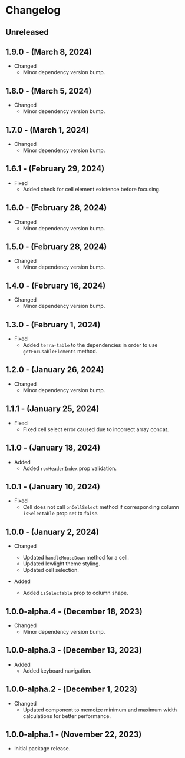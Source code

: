 # Changelog

## Unreleased

## 1.9.0 - (March 8, 2024)

* Changed
  * Minor dependency version bump.

## 1.8.0 - (March 5, 2024)

* Changed
  * Minor dependency version bump.

## 1.7.0 - (March 1, 2024)

* Changed
  * Minor dependency version bump.

## 1.6.1 - (February 29, 2024)

* Fixed
  * Added check for cell element existence before focusing.

## 1.6.0 - (February 28, 2024)

* Changed
  * Minor dependency version bump.

## 1.5.0 - (February 28, 2024)

* Changed
  * Minor dependency version bump.

## 1.4.0 - (February 16, 2024)

* Changed
  * Minor dependency version bump.

## 1.3.0 - (February 1, 2024)

* Fixed
  * Added `terra-table` to the dependencies in order to use `getFocusableElements` method.

## 1.2.0 - (January 26, 2024)

* Changed
  * Minor dependency version bump.

## 1.1.1 - (January 25, 2024)

* Fixed
  * Fixed cell select error caused due to incorrect array concat.

## 1.1.0 - (January 18, 2024)

* Added
  * Added `rowHeaderIndex` prop validation.

## 1.0.1 - (January 10, 2024)

* Fixed
  * Cell does not call `onCellSelect` method if corresponding column `isSelectable` prop set to `false`.

## 1.0.0 - (January 2, 2024)

* Changed
  * Updated `handleMouseDown` method for a cell.
  * Updated lowlight theme styling.
  * Updated cell selection.

* Added
  * Added `isSelectable` prop to column shape.

## 1.0.0-alpha.4 - (December 18, 2023)

* Changed
  * Minor dependency version bump.

## 1.0.0-alpha.3 - (December 13, 2023)

* Added
  * Added keyboard navigation.

## 1.0.0-alpha.2 - (December 1, 2023)

* Changed
  * Updated component to memoize minimum and maximum width calculations for better performance.

## 1.0.0-alpha.1 - (November 22, 2023)

* Initial package release.